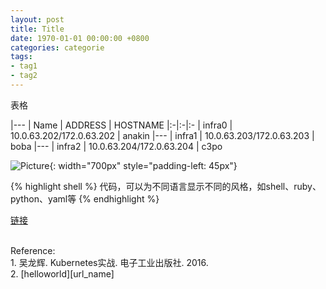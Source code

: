 ```yaml
---
layout: post
title: Title
date: 1970-01-01 00:00:00 +0800
categories: categorie
tags:
- tag1
- tag2
---
```


表格

|---
| Name | ADDRESS | HOSTNAME
|:-|:-|:-
| infra0 | 10.0.63.202/172.0.63.202 | anakin
|---
| infra1 | 10.0.63.203/172.0.63.203 | boba
|---
| infra2 | 10.0.63.204/172.0.63.204 | c3po


![Picture](/assets/201611/picture.jpg){: width="700px" style="padding-left: 45px"}

{% highlight shell %}
代码，可以为不同语言显示不同的风格，如shell、ruby、python、yaml等
{% endhighlight %}

[链接][url_name]

<br>
<span class="post-meta">
Reference:
</span>
<br>
<span class="post-meta">
1. 吴龙辉. Kubernetes实战. 电子工业出版社. 2016.<br>
2. [helloworld][url_name]
</span>

[url_name]: url
